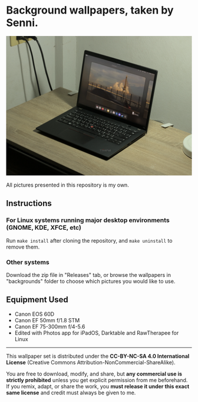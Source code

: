 # Background wallpapers, taken by Senni.

![example](example.webp)

All pictures presented in this repository is my own.

## Instructions

### For Linux systems running major desktop environments (GNOME, KDE, XFCE, etc)

Run ```make install``` after cloning the repository, and ```make uninstall``` to remove them.

### Other systems

Download the zip file in "Releases" tab, or browse the wallpapers in "backgrounds" folder to choose which pictures you would like to use. 

## Equipment Used
- Canon EOS 60D
- Canon EF 50mm f/1.8 STM
- Canon EF 75-300mm f/4-5.6
- Edited with Photos app for iPadOS, Darktable and RawTherapee for Linux

---

This wallpaper set is distributed under the **CC-BY-NC-SA 4.0 International License** (Creative Commons Attribution-NonCommercial-ShareAlike). 

You are free to download, modify, and share, but **any commercial use is strictly prohibited** unless you get explicit permission from me beforehand. If you remix, adapt, or share the work, you **must release it under this exact same license** and credit must always be given to me.
